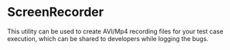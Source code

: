 # ScreenRecorder
This utility can be used to create AVI/Mp4 recording files for your test case execution, which can be shared to developers while logging the bugs. 

